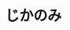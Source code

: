 <html dir="ltr" lang="ja"
<head>
    <meta charset="utf-8" />
    <link rel="stylesheet" href="styles.css" />
  </head>
<div class="classroom">
<h1>じかのみ</h1>
</div>
